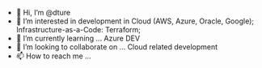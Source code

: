 - 👋 Hi, I’m @dture
- 👀 I’m interested in development in Cloud (AWS, Azure, Oracle, Google); Infrastructure-as-a-Code: Terraform;
- 🌱 I’m currently learning ... Azure DEV
- 💞️ I’m looking to collaborate on ... Cloud related development
- 📫 How to reach me ...

<!---
dture/dture is a ✨ special ✨ repository because its `README.md` (this file) appears on your GitHub profile.
You can click the Preview link to take a look at your changes.
--->
